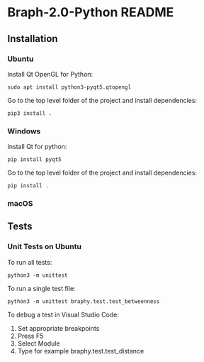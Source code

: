 # Braph-2.0-Python README

## Installation

### Ubuntu

Install Qt OpenGL for Python:

    sudo apt install python3-pyqt5.qtopengl

Go to the top level folder of the project and install dependencies:

    pip3 install .

### Windows

Install Qt for python:

    pip install pyqt5

Go to the top level folder of the project and install dependencies:

    pip install .

### macOS


## Tests

### Unit Tests on Ubuntu

To run all tests:

    python3 -m unittest

To run a single test file:

    python3 -m unittest braphy.test.test_betweenness

To debug a test in Visual Studio Code:

1. Set appropriate breakpoints
1. Press F5
1. Select Module
1. Type for example braphy.test.test_distance